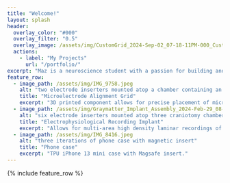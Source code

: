 ```yaml
---
title: "Welcome!"
layout: splash
header:
  overlay_color: "#000"
  overlay_filter: "0.5"
  overlay_image: /assets/img/CustomGrid_2024-Sep-02_07-18-11PM-000_CustomizedView23980668740.png
  actions:
    - label: "My Projects"
      url: "/portfolio/"
excerpt: "Maz is a neuroscience student with a passion for building and tinkering. He is focusing on electrophysiology research in macaques where he has projects in designing and implementing recording interfaces as well as analyzing neural signals in MATLAB. His area of expertise in digital fabrication is CAD and 3D printing of biomedical devices and instruments."
feature_row:
  - image_path: /assets/img/IMG_9758.jpeg
    alt: "two electrode inserters mounted atop a chamber containing an alignment grid"
    title: "Microelectrode Alignment Grid"
    excerpt: "3D printed component allows for precise placement of microelectrodes."
  - image_path: /assets/img/Graymatter_Implant_Assembly_2024-Feb-29_08-50-46PM-000_CustomizedView27712234730_png_alpha.png
    alt: "six electrode inserters mounted atop three craniotomy chambers on a skull"
    title: "Electrophysiological Recording Implant"
    excerpt: "Allows for multi-area high density laminar recordings of macaque cortex."
  - image_path: /assets/img/IMG_8416.jpeg
    alt: "three iterations of phone case with magnetic insert"
    title: "Phone case"
    excerpt: "TPU iPhone 13 mini case with Magsafe insert."
---
```


{% include feature_row %}

